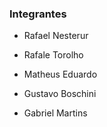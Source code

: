 ### Integrantes

- Rafael Nesterur

- Rafale Torolho

- Matheus Eduardo

- Gustavo Boschini

- Gabriel Martins